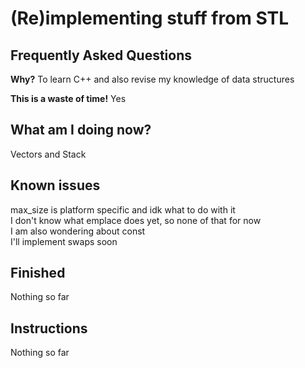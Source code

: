 # (Re)implementing stuff from STL

## Frequently Asked Questions
**Why?**
To learn C++ and also revise my knowledge of data structures

**This is a waste of time!**
Yes

## What am I doing now?
Vectors and Stack

## Known issues
max_size is platform specific and idk what to do with it  
I don't know what emplace does yet, so none of that for now  
I am also wondering about const  
I'll implement swaps soon  

## Finished
Nothing so far

## Instructions
Nothing so far